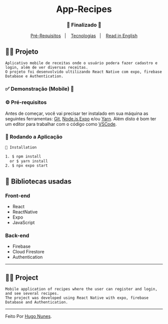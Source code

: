 <h1 align="center">
    App-Recipes
</h1>
<h3 align="center"> 
  🚧  Finalizado  🚧
</h3>

<p align="center">
  <a href="#-pré-requisitos">Pré-Requisitos</a>&nbsp;&nbsp;&nbsp;|&nbsp;&nbsp;&nbsp;
  <a href="#-bibliotecas-usadas">Tecnologias</a>&nbsp;&nbsp;&nbsp;|&nbsp;&nbsp;&nbsp;
  <a href="#-project">Read in English</a>
</p>

## 🧑‍💻 Projeto 

    Aplicativo mobile de receitas onde o usuário podera fazer cadastro e login, além de ver diversas receitas.
    O projeto foi desenvolvido ultilizando React Native com expo, firebase Database e Authentication.

 ### ✅ Demonstração (Mobile) 📲
<p align="center">
  
</p>


### ⚙ Pré-requisitos

Antes de começar, você vai precisar ter instalado em sua máquina as seguintes ferramentas:
[Git](https://git-scm.com), [Node.js](https://nodejs.org/en/),[Expo](https://docs.expo.dev/) e/ou [Yarn](https://yarnpkg.com/).
Além disto é bom ter um editor para trabalhar com o código como [VSCode](https://code.visualstudio.com/).


### 📗 Rodando a Aplicação

```bash
📗 Installation

1. $ npm install 
  or $ yarn install
2. $ npx expo start
```

## 🚀 Bibliotecas usadas

### Front-end 
* React
* ReactNative
* Expo
* JavaScript

### Back-end
*  Firebase
*  Cloud Firestore
*  Authentication

<hr/>

## 🧑‍💻 Project

    Mobile application of recipes where the user can register and login, and see several recipes.
    The project was developed using React Native with expo, firebase Database and Authentication.

<hr/>

Feito Por [Hugo Nunes](https://www.linkedin.com/in/hugo-nunes-323a41164/).
